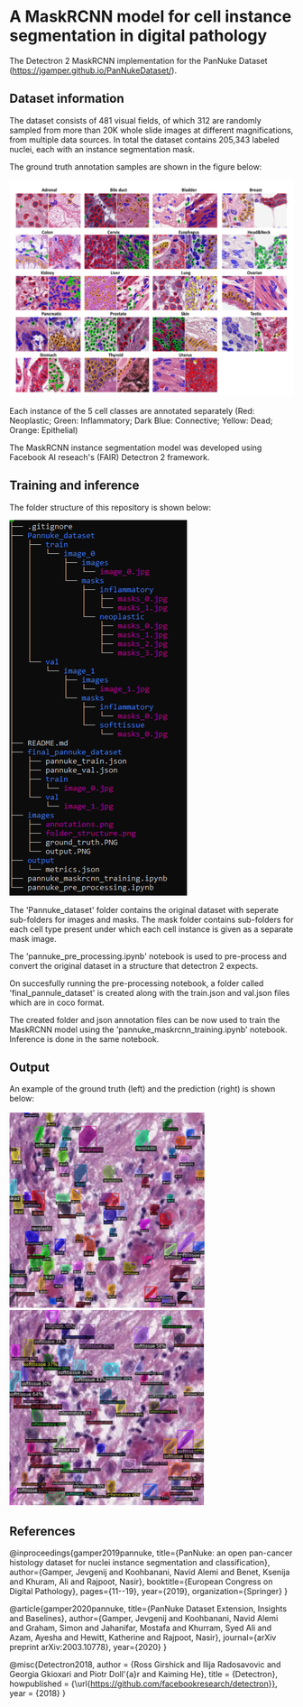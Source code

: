 # A MaskRCNN model for cell instance segmentation in digital pathology
The Detectron 2 MaskRCNN implementation for the PanNuke Dataset (https://jgamper.github.io/PanNukeDataset/). 

## Dataset information

The dataset consists of 481 visual fields, of which 312 are randomly sampled from more than 20K whole slide images at different magnifications, from multiple data sources. In total the dataset contains 205,343 labeled nuclei, each with an instance segmentation mask.

The ground truth annotation samples are shown in the figure below:

![Annotations](images/annotations.png)

Each instance of the 5 cell classes are annotated separately (Red: Neoplastic; Green: Inflammatory; Dark Blue: Connective; Yellow: Dead; Orange: Epithelial)


The MaskRCNN instance segmentation model was developed using Facebook AI reseach's (FAIR) Detectron 2 framework. 

## Training and inference

The folder structure of this repository is shown below:

![Folder structure](images/folder_structure.png)

The 'Pannuke_dataset' folder contains the original dataset with seperate sub-folders for images and masks. The mask folder contains sub-folders for each cell type present under which each cell instance is given as a separate mask image.

The 'pannuke_pre_processing.ipynb' notebook is used to pre-process and convert the original dataset in a structure that detectron 2 expects.

On succesfully running the pre-processing notebook, a folder called 'final_pannule_dataset' is created along with the train.json and val.json files which are in coco format.

The created folder and json annotation files can be now used to train the MaskRCNN model using the 'pannuke_maskrcnn_training.ipynb' notebook. Inference is done in the same notebook.

## Output
An example of the ground truth (left) and the prediction (right) is shown below:

![Ground truth](images/ground_truth.png)      ![Output](images/output.png)

## References

@inproceedings{gamper2019pannuke,
  title={PanNuke: an open pan-cancer histology dataset for nuclei instance segmentation and classification},
  author={Gamper, Jevgenij and Koohbanani, Navid Alemi and Benet, Ksenija and Khuram, Ali and Rajpoot, Nasir},
  booktitle={European Congress on Digital Pathology},
  pages={11--19},
  year={2019},
  organization={Springer}
}

@article{gamper2020pannuke,
  title={PanNuke Dataset Extension, Insights and Baselines},
  author={Gamper, Jevgenij and Koohbanani, Navid Alemi and Graham, Simon and Jahanifar, Mostafa and Khurram, Syed Ali and Azam, Ayesha and Hewitt, Katherine and Rajpoot, Nasir},
  journal={arXiv preprint arXiv:2003.10778},
  year={2020}
}

@misc{Detectron2018,
  author =       {Ross Girshick and Ilija Radosavovic and Georgia Gkioxari and
                  Piotr Doll\'{a}r and Kaiming He},
  title =        {Detectron},
  howpublished = {\url{https://github.com/facebookresearch/detectron}},
  year =         {2018}
}









